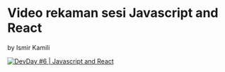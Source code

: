 # Video rekaman sesi Javascript and React
by Ismir Kamili

[![DevDay #6 | Javascript and React](https://res.cloudinary.com/marcomontalbano/image/upload/v1587354792/video_to_markdown/images/google-drive--1VI7uw2NAOzdoac5Uw06P7ytOmrYswOrM-c05b58ac6eb4c4700831b2b3070cd403.jpg)](https://drive.google.com/file/d/1VI7uw2NAOzdoac5Uw06P7ytOmrYswOrM/view "DevDay #6 | Javascript and React")